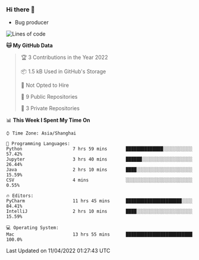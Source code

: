 ### Hi there 👋
* Bug producer
<!--START_SECTION:waka-->
![Lines of code](https://img.shields.io/badge/From%20Hello%20World%20I%27ve%20Written-4%20Thousand%20lines%20of%20code-blue)

**🐱 My GitHub Data** 

> 🏆 3 Contributions in the Year 2022
 > 
> 📦 1.5 kB Used in GitHub's Storage 
 > 
> 🚫 Not Opted to Hire
 > 
> 📜 9 Public Repositories 
 > 
> 🔑 3 Private Repositories  
 > 
📊 **This Week I Spent My Time On** 

```text
⌚︎ Time Zone: Asia/Shanghai

💬 Programming Languages: 
Python                   7 hrs 59 mins       ██████████████░░░░░░░░░░░   57.42% 
Jupyter                  3 hrs 40 mins       ██████░░░░░░░░░░░░░░░░░░░   26.44% 
Java                     2 hrs 10 mins       ████░░░░░░░░░░░░░░░░░░░░░   15.59% 
CSV                      4 mins              ░░░░░░░░░░░░░░░░░░░░░░░░░   0.55%

🔥 Editors: 
PyCharm                  11 hrs 45 mins      █████████████████████░░░░   84.41% 
IntelliJ                 2 hrs 10 mins       ████░░░░░░░░░░░░░░░░░░░░░   15.59%

💻 Operating System: 
Mac                      13 hrs 55 mins      █████████████████████████   100.0%

```


 Last Updated on 11/04/2022 01:27:43 UTC
<!--END_SECTION:waka-->
